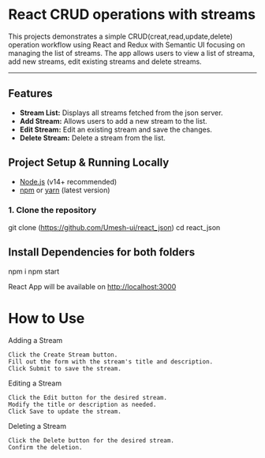 # React CRUD operations with streams

This projects demonstrates a simple CRUD(creat,read,update,delete) operation workflow
using React and Redux with Semantic UI focusing on managing the list of streams. The app
allows users to view a list of streama, add new streams, edit existing streams and delete streams.

-----

## Features

- **Stream List:** Displays all streams fetched from the json server.
- **Add Stream:** Allows users to add a new stream to the list.
- **Edit Stream:** Edit an existing stream and save the changes.
- **Delete Stream:** Delete a stream from the list.

## Project Setup & Running Locally

- [Node.js](https://nodejs.org/) (v14+ recommended)
- [npm](https://www.npmjs.com/) or [yarn](https://yarnpkg.com/) (latest version)

### 1. Clone the repository
git clone (https://github.com/Umesh-ui/react_json)
cd react_json

## Install Dependencies for both folders
npm i 
npm start

React App will be available on [http://localhost:3000](http://localhost:3000)

# How to Use

Adding a Stream

    Click the Create Stream button.
    Fill out the form with the stream's title and description.
    Click Submit to save the stream.

Editing a Stream

    Click the Edit button for the desired stream.
    Modify the title or description as needed.
    Click Save to update the stream.

Deleting a Stream

    Click the Delete button for the desired stream.
    Confirm the deletion.


